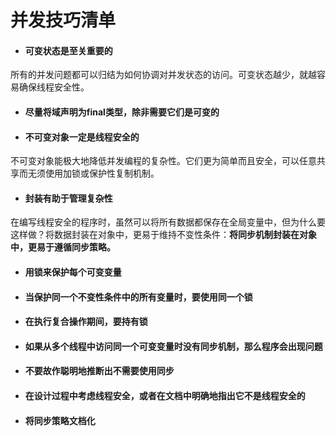 # 并发技巧清单

- #### 可变状态是至关重要的

所有的并发问题都可以归结为如何协调对并发状态的访问。可变状态越少，就越容易确保线程安全性。



- #### 尽量将域声明为final类型，除非需要它们是可变的



- #### 不可变对象一定是线程安全的

不可变对象能极大地降低并发编程的复杂性。它们更为简单而且安全，可以任意共享而无须使用加锁或保护性复制机制。



- #### 封装有助于管理复杂性

在编写线程安全的程序时，虽然可以将所有数据都保存在全局变量中，但为什么要这样做？将数据封装在对象中，更易于维持不变性条件：**将同步机制封装在对象中，更易于遵循同步策略。**



- #### 用锁来保护每个可变变量



- #### 当保护同一个不变性条件中的所有变量时，要使用同一个锁



- #### 在执行复合操作期间，要持有锁



- #### 如果从多个线程中访问同一个可变变量时没有同步机制，那么程序会出现问题



- #### 不要故作聪明地推断出不需要使用同步



- #### 在设计过程中考虑线程安全，或者在文档中明确地指出它不是线程安全的



- #### 将同步策略文档化



